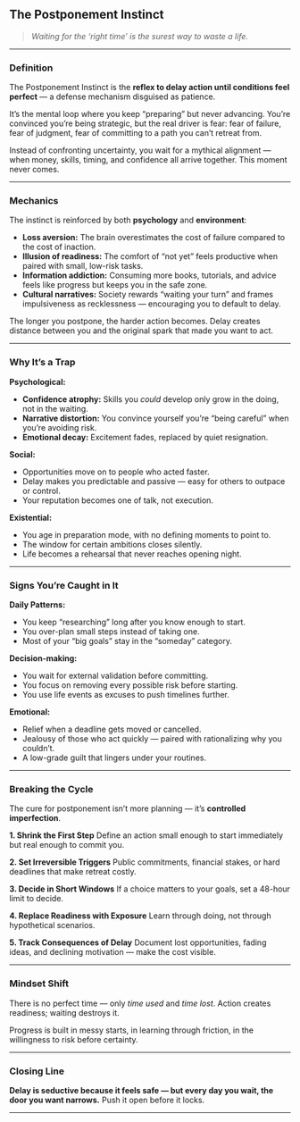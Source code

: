 ## **The Postponement Instinct**

> *Waiting for the ‘right time’ is the surest way to waste a life.*

---

### **Definition**

The Postponement Instinct is the **reflex to delay action until conditions feel perfect** — a defense mechanism disguised as patience.

It’s the mental loop where you keep “preparing” but never advancing. You’re convinced you’re being strategic, but the real driver is fear: fear of failure, fear of judgment, fear of committing to a path you can’t retreat from.

Instead of confronting uncertainty, you wait for a mythical alignment — when money, skills, timing, and confidence all arrive together. This moment never comes.

---

### **Mechanics**

The instinct is reinforced by both **psychology** and **environment**:

* **Loss aversion:** The brain overestimates the cost of failure compared to the cost of inaction.
* **Illusion of readiness:** The comfort of “not yet” feels productive when paired with small, low-risk tasks.
* **Information addiction:** Consuming more books, tutorials, and advice feels like progress but keeps you in the safe zone.
* **Cultural narratives:** Society rewards “waiting your turn” and frames impulsiveness as recklessness — encouraging you to default to delay.

The longer you postpone, the harder action becomes. Delay creates distance between you and the original spark that made you want to act.

---

### **Why It’s a Trap**

**Psychological:**

* **Confidence atrophy:** Skills you *could* develop only grow in the doing, not in the waiting.
* **Narrative distortion:** You convince yourself you’re “being careful” when you’re avoiding risk.
* **Emotional decay:** Excitement fades, replaced by quiet resignation.

**Social:**

* Opportunities move on to people who acted faster.
* Delay makes you predictable and passive — easy for others to outpace or control.
* Your reputation becomes one of talk, not execution.

**Existential:**

* You age in preparation mode, with no defining moments to point to.
* The window for certain ambitions closes silently.
* Life becomes a rehearsal that never reaches opening night.

---

### **Signs You’re Caught in It**

**Daily Patterns:**

* You keep “researching” long after you know enough to start.
* You over-plan small steps instead of taking one.
* Most of your “big goals” stay in the “someday” category.

**Decision-making:**

* You wait for external validation before committing.
* You focus on removing every possible risk before starting.
* You use life events as excuses to push timelines further.

**Emotional:**

* Relief when a deadline gets moved or cancelled.
* Jealousy of those who act quickly — paired with rationalizing why you couldn’t.
* A low-grade guilt that lingers under your routines.

---

### **Breaking the Cycle**

The cure for postponement isn’t more planning — it’s **controlled imperfection**.

**1. Shrink the First Step**
Define an action small enough to start immediately but real enough to commit you.

**2. Set Irreversible Triggers**
Public commitments, financial stakes, or hard deadlines that make retreat costly.

**3. Decide in Short Windows**
If a choice matters to your goals, set a 48-hour limit to decide.

**4. Replace Readiness with Exposure**
Learn through doing, not through hypothetical scenarios.

**5. Track Consequences of Delay**
Document lost opportunities, fading ideas, and declining motivation — make the cost visible.

---

### **Mindset Shift**

There is no perfect time — only *time used* and *time lost*.
Action creates readiness; waiting destroys it.

Progress is built in messy starts, in learning through friction, in the willingness to risk before certainty.

---

### **Closing Line**

**Delay is seductive because it feels safe — but every day you wait, the door you want narrows.**
Push it open before it locks.

---
